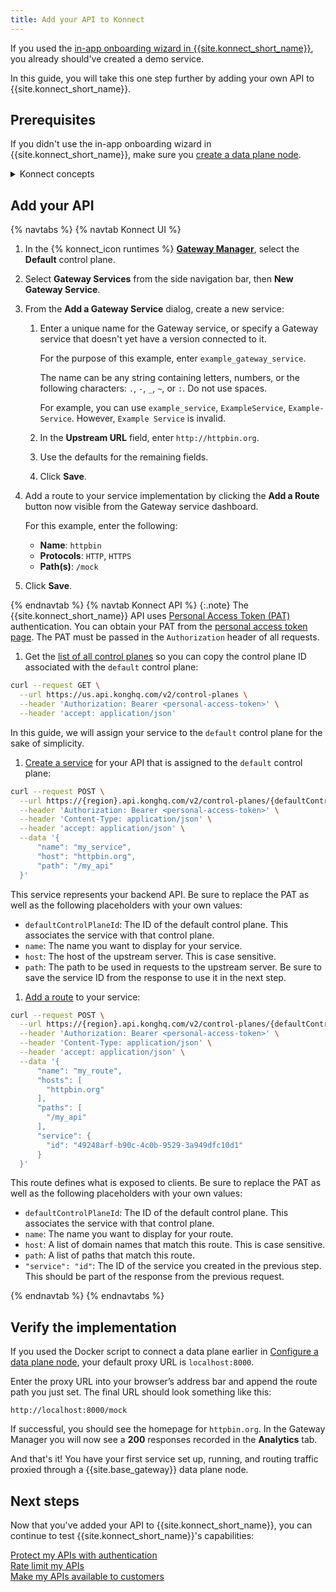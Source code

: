 ```yaml
---
title: Add your API to Konnect
---
```


If you used the [in-app onboarding wizard in {{site.konnect_short_name}}](https://konghq.com/products/kong-konnect/register?utm_medium=referral&utm_source=docs&utm_campaign=gateway-konnect&utm_content=gateway-quickstart-install), you already should've created a demo service.

In this guide, you will take this one step further by adding your own API to {{site.konnect_short_name}}.

## Prerequisites

If you didn't use the in-app onboarding wizard in {{site.konnect_short_name}}, make sure you [create a data plane node](/konnect/gateway-manager/data-plane-nodes/#supported-installation-options).

<details><summary>Konnect concepts</summary>

{% capture konnect_concepts %}
[**Services:**](/gateway/latest/key-concepts/services/) A service is an entity representing an external upstream API or microservice. For example, a data transformation microservice, a billing API, and so on.

[**Routes:**](/gateway/latest/key-concepts/routes/) Routes determine how (and if) requests are sent to their services after they reach the gateway. Where a service represents the backend API, a route defines what is exposed to clients. A single service can have many routes. Once a route is matched, the gateway proxies the request to its associated service. 
{% endcapture %}

{{ konnect_concepts | markdownify }}

</details>

## Add your API

{% navtabs %}
{% navtab Konnect UI %}
1. In the {% konnect_icon runtimes %} [**Gateway Manager**](https://cloud.konghq.com/us/gateway-manager), select the **Default** control plane.

1. Select **Gateway Services** from the side navigation bar, then **New Gateway Service**.

1. From the **Add a Gateway Service** dialog, create a new service:

    1. Enter a unique name for the Gateway service, or specify a Gateway service that doesn't yet have a version connected to it.

        For the purpose of this example, enter `example_gateway_service`.
    
        The name can be any string containing letters, numbers, or the following characters: `.`, `-`, `_`, `~`, or `:`. Do not use spaces.
    
        For example, you can use `example_service`, `ExampleService`, `Example-Service`. However, `Example Service` is invalid.

    1. In the **Upstream URL** field, enter `http://httpbin.org`.

    1. Use the defaults for the remaining fields.

    1. Click **Save**.

1. Add a route to your service implementation by clicking the **Add a Route** button now visible from the Gateway service dashboard.

    For this example, enter the following:

    * **Name**: `httpbin`
    * **Protocols**: `HTTP`, `HTTPS`
    * **Path(s)**: `/mock`

1. Click **Save**.

{% endnavtab %}
{% navtab Konnect API %}
{:.note}
The {{site.konnect_short_name}} API uses [Personal Access Token (PAT)](/konnect/api/#authentication) authentication. You can obtain your PAT from the [personal access token page](https://cloud.konghq.com/global/account/tokens). The PAT must be passed in the `Authorization` header of all requests.

1. Get the [list of all control planes](/konnect/api/control-planes/latest/#/Control%20Planes/list-control-planes) so you can copy the control plane ID associated with the `default` control plane:
  ```sh
  curl --request GET \
    --url https://us.api.konghq.com/v2/control-planes \
    --header 'Authorization: Bearer <personal-access-token>' \
    --header 'accept: application/json'
  ```
  In this guide, we will assign your service to the `default` control plane for the sake of simplicity.

1. [Create a service](/konnect/api/control-plane-configuration/latest/#/Services/create-service) for your API that is assigned to the `default` control plane:
  ```bash
  curl --request POST \
    --url https://{region}.api.konghq.com/v2/control-planes/{defaultControlPlaneId}/core-entities/services \
    --header 'Authorization: Bearer <personal-access-token>' \
    --header 'Content-Type: application/json' \
    --header 'accept: application/json' \
    --data '{
        "name": "my_service",
        "host": "httpbin.org",
        "path": "/my_api"
    }'
  ```
  This service represents your backend API. Be sure to replace the PAT as well as the following placeholders with your own values:
  * `defaultControlPlaneId`: The ID of the default control plane. This associates the service with that control plane.
  * `name`: The name you want to display for your service.
  * `host`: The host of the upstream server. This is case sensitive.
  * `path`: The path to be used in requests to the upstream server.
  Be sure to save the service ID from the response to use it in the next step.

1. [Add a route](/konnect/api/control-plane-configuration/latest/#/Routes/create-route) to your service:
  ```bash
  curl --request POST \
    --url https://{region}.api.konghq.com/v2/control-planes/{defaultControlPlaneId}/core-entities/routes \
    --header 'Authorization: Bearer <personal-access-token>' \
    --header 'Content-Type: application/json' \
    --header 'accept: application/json' \
    --data '{
        "name": "my_route",
        "hosts": [
          "httpbin.org"
        ],
        "paths": [
          "/my_api"
        ],
        "service": {
          "id": "49248arf-b90c-4c0b-9529-3a949dfc10d1"
        }
    }'
  ```
  This route defines what is exposed to clients. Be sure to replace the PAT as well as the following placeholders with your own values:
  * `defaultControlPlaneId`: The ID of the default control plane. This associates the service with that control plane.
  * `name`: The name you want to display for your route.
  * `host`: A list of domain names that match this route. This is case sensitive.
  * `path`: A list of paths that match this route.
  * `"service": "id"`: The ID of the service you created in the previous step. This should be part of the response from the previous request.

{% endnavtab %}
{% endnavtabs %}

## Verify the implementation

If you used the Docker script to connect a data plane
earlier in [Configure a data plane node](/konnect/getting-started/configure-data-plane-node/),
your default proxy URL is `localhost:8000`.

Enter the proxy URL into your browser’s address bar and append the route path
you just set. The final URL should look something like this:

```
http://localhost:8000/mock
```

If successful, you should see the homepage for `httpbin.org`. In the Gateway Manager you will now see a **200** responses recorded in the **Analytics** tab.

And that's it! You have your first service set up, running, and routing
traffic proxied through a {{site.base_gateway}} data plane node.

## Next steps

Now that you've added your API to {{site.konnect_short_name}}, you can continue to test {{site.konnect_short_name}}'s capabilities:

<div class="docs-grid-install max-2">

  <a href="/hub/kong-inc/key-auth/how-to/basic-example/?tab=konnect-api" class="docs-grid-install-block no-description">
    <img class="install-icon no-image-expand" src="/assets/images/icons/documentation/icn-flag.svg" alt="">
    <div class="install-text">Protect my APIs with authentication</div>
  </a>

  <a href="/hub/kong-inc/rate-limiting/?tab=konnect-api" class="docs-grid-install-block no-description">
    <img class="install-icon no-image-expand" src="/assets/images/icons/documentation/icn-flag.svg" alt="">
    <div class="install-text">Rate limit my APIs</div>
  </a>

  <a href="/konnect/dev-portal/applications/enable-app-reg/" class="docs-grid-install-block no-description">
    <img class="install-icon no-image-expand" src="/assets/images/icons/documentation/icn-flag.svg" alt="">
    <div class="install-text">Make my APIs available to customers</div>
  </a>

</div>